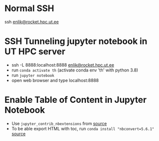 # Normal SSH

ssh enlik@rocket.hpc.ut.ee


# SSH Tunneling jupyter notebook in UT HPC server

- ssh -L 8888:localhost:8888 enlik@rocket.hpc.ut.ee
- run `conda activate th` (activate conda env 'th' with python 3.8)
- run `jupyter notebook`
- open web browser and type localhost:8888


# Enable Table of Content in Jupyter Notebook

- Use `jupyter_contrib_nbextensions` from [source](https://github.com/ipython-contrib/jupyter_contrib_nbextensions)
- To be able export HTML with toc, run `conda install "nbconvert=5.6.1"` [source](https://stackoverflow.com/questions/65376052/how-to-solve-error-with-downloading-jupyter-notebook-as-html-with-toc)